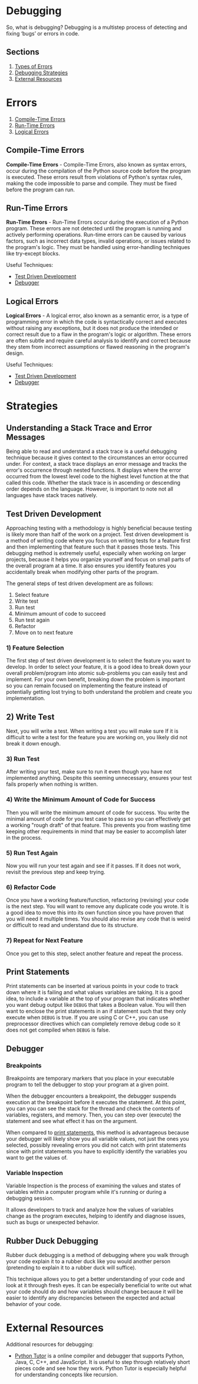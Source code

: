 # Debugging
So, what is debugging? Debugging is a multistep process of detecting and fixing ‘bugs’ or errors in code.
## Sections
1) [Types of Errors](<#Types of Errors>)
2) [Debugging Strategies](#Strategies)
3) [External Resources](<#External Resources>)
# Errors
1) [Compile-Time Errors](<##Compile-Time Errors>)
2) [Run-Time Errors](<##Run-Time Errors>)
3) [Logical Errors](<##Logical Errors>)
## Compile-Time Errors
**Compile-Time Errors** - Compile-Time Errors, also known as syntax errors, occur during the compilation of the Python source code before the program is executed. These errors result from violations of Python's syntax rules, making the code impossible to parse and compile. They must be fixed before the program can run.


## Run-Time Errors
**Run-Time Errors** - Run-Time Errors occur during the execution of a Python program. These errors are not detected until the program is running and actively performing operations. Run-time errors can be caused by various factors, such as incorrect data types, invalid operations, or issues related to the program's logic. They must be handled using error-handling techniques like try-except blocks.

Useful Techniques:
- [Test Driven Development](<##Test Driven Development>)
- [Debugger](<##Debugger>)

## Logical Errors
**Logical Errors** - A logical error, also known as a semantic error, is a type of programming error in which the code is syntactically correct and executes without raising any exceptions, but it does not produce the intended or correct result due to a flaw in the program's logic or algorithm. These errors are often subtle and require careful analysis to identify and correct because they stem from incorrect assumptions or flawed reasoning in the program's design.


Useful Techniques:
- [Test Driven Development](<##Test Driven Development>)
- [Debugger](<##Debugger>)

# Strategies
## Understanding a Stack Trace and Error Messages
Being able to read and understand a stack trace is a useful debugging technique because it gives context to the circumstances an error occurred under. For context, a stack trace displays an error message and tracks the error's occurrence through nested functions. It displays where the error occurred from the lowest level code to the highest level function at the that called this code. Whether the stack trace is in ascending or descending order depends on the language. However, is important to note not all languages have stack traces natively. 

## Test Driven Development
Approaching testing with a methodology is highly beneficial because testing is likely more than half of the work on a project. Test driven development is a method of writing code where you focus on writing tests for a feature first and then implementing that feature such that it passes those tests. This debugging method is extremely useful, especially when working on larger projects, because it helps you organize yourself and focus on small parts of the overall program at a time. It also ensures you identify features you accidentally break when modifying other parts of the program.

The general steps of test driven development are as follows:
1. Select feature
2. Write test
3. Run test
4. Minimum amount of code to succeed
5. Run test again
6. Refactor
7. Move on to next feature

### 1) Feature Selection
The first step of test driven development is to select the feature you want to develop. In order to select your feature, it is a good idea to break down your overall problem/program into atomic sub-problems you can easily test and implement. For your own benefit, breaking down the problem is important so you can remain focused on implementing the feature instead of potentially getting lost trying to both understand the problem and create you implementation.
## 2) Write Test
Next, you will write a test. When writing a test you will make sure If it is difficult to write a test for the feature you are working on, you likely did not break it down enough.
### 3) Run Test
After writing your test, make sure to run it even though you have not implemented anything. Despite this seeming unnecessary, ensures your test fails properly when nothing is written.
### 4) Write the Minimum Amount of Code for Success
Then you will write the minimum amount of code for success. You write the minimal amount of code for you test case to pass so you can effectively get a working "rough draft" of that feature. This prevents you from wasting time keeping other requirements in mind that may be easier to accomplish later in the process.
### 5) Run Test Again
Now you will run your test again and see if it passes. If it does not work, revisit the previous step and keep trying.
### 6) Refactor Code
Once you have a working feature/function, refactoring (revising) your code is the next step. You will want to remove any duplicate code you wrote. It is a good idea to move this into its own function since you have proven that you will need it multiple times. You should also revise any code that is weird or difficult to read and understand due to its structure.
### 7) Repeat for Next Feature
Once you get to this step, select another feature and repeat the process.
## Print Statements
Print statements can be inserted at various points in your code to track down where it is failing and what values variables are taking. It is a good idea, to include a variable at the top of your program that indicates whether you want debug output like `DEBUG` that takes a Boolean value. You will then want to enclose the print statements in an if statement such that they only execute when `DEBUG` is true. If you are using C or C++, you can use preprocessor directives which can completely remove debug code so it does not get compiled when `DEBUG` is false.
## Debugger
### Breakpoints
Breakpoints are temporary markers that you place in your executable program to tell the debugger to stop your program at a given point.

When the debugger encounters a breakpoint, the debugger suspends execution at the breakpoint before it executes the statement. At this point, you can you can see the stack for the thread and check the contents of variables, registers, and memory. Then, you can step over (execute) the statement and see what effect it has on the argument.

When compared to [print statements](<#Print Statements>), this method is advantageous because your debugger will likely show you all variable values, not just the ones you selected, possibly revealing errors you did not catch with print statements since with print statements you have to explicitly identify the variables you want to get the values of.
### Variable Inspection
Variable Inspection is the process of examining the values and states of variables within a computer program while it's running or during a debugging session. 

It allows developers to track and analyze how the values of variables change as the program executes, helping to identify and diagnose issues, such as bugs or unexpected behavior. 

## Rubber Duck Debugging
Rubber duck debugging is a method of debugging where you walk through your code explain it to a rubber duck like you would another person (pretending to explain it to a rubber duck will suffice). 

This technique allows you to get a better understanding of your code and look at it through fresh eyes. It can be especially beneficial to write out what your code should do and how variables should change because it will be easier to identify any discrepancies between the expected and actual behavior of your code.

# External Resources
Additional resources for debugging:
- [Python Tutor](https://pythontutor.com/) is a online compiler and debugger that supports Python, Java, C, C++, and JavaScript. It is useful to step through relatively short pieces code and see how they work. Python Tutor is especially helpful for understanding concepts like recursion.